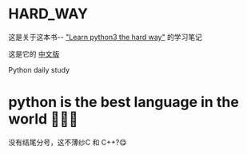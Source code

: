# HARD_WAY

这是关于这本书-- ["Learn python3 the hard way"](https://learnpythonthehardway.org/python3/) 的学习笔记

这是它的 [中文版](https://www.bookstack.cn/read/LearnPython3TheHardWay/spilt.1.learn-py3.md)

Python daily study

# python is the best language in the world 🤗🤗🤗

没有结尾分号，这不薄纱C 和 C++?😋
